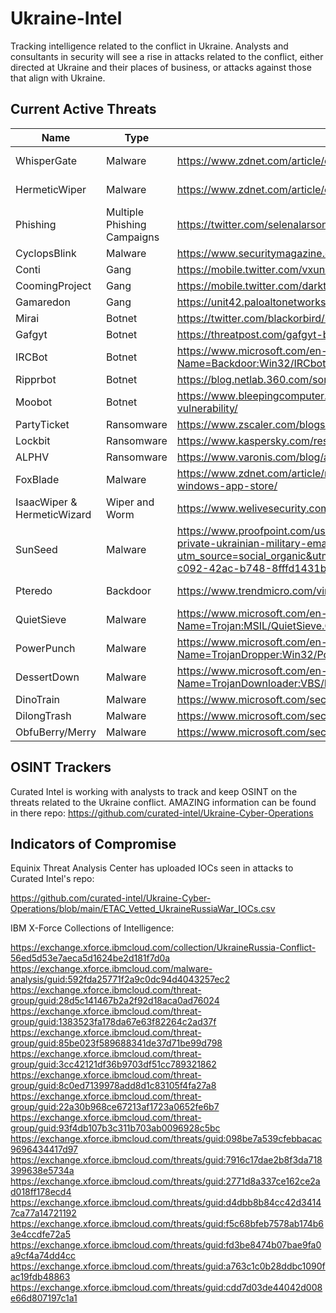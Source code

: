 # Ukraine-Intel
Tracking intelligence related to the conflict in Ukraine. 
Analysts and consultants in security will see a rise in attacks related to the conflict, either directed at Ukraine and their places of business, or attacks against those that align with Ukraine.

## Current Active Threats

| Name  | Type | Information | IOCs/Report |
| ------------- | ------------- | ------------- | ------------- |
| WhisperGate  | Malware | https://www.zdnet.com/article/cisa-fbi-warn-us-orgs-of-whispergate-and-hermeticwiper-malware/ | https://www.cisa.gov/uscert/ncas/alerts/aa22-057a |
| HermeticWiper  | Malware | https://www.zdnet.com/article/cisa-fbi-warn-us-orgs-of-whispergate-and-hermeticwiper-malware/ | https://www.cisa.gov/uscert/ncas/alerts/aa22-057a |
| Phishing | Multiple Phishing Campaigns | https://twitter.com/selenalarson/status/1498799190624796673 |
| CyclopsBlink | Malware | https://www.securitymagazine.com/articles/97145-russian-malware-cyclops-blink-exposed |
| Conti | Gang | https://mobile.twitter.com/vxunderground/status/1498060366445613056 |
| CoomingProject | Gang | https://mobile.twitter.com/darktracer_int/status/1497283943460077570 |
| Gamaredon | Gang | https://unit42.paloaltonetworks.com/gamaredon-primitive-bear-ukraine-update-2021/ |
| Mirai | Botnet | https://twitter.com/blackorbird/status/1497141052838330369 |
| Gafgyt | Botnet | https://threatpost.com/gafgyt-botnet-ddos-mirai/165424/ |
| IRCBot | Botnet | https://www.microsoft.com/en-us/wdsi/threats/malware-encyclopedia-description?Name=Backdoor:Win32/IRCbot |
| Ripprbot | Botnet | https://blog.netlab.360.com/some_details_of_the_ddos_attacks_targeting_ukraine_and_russia_in_recent_days/ |
| Moobot | Botnet | https://www.bleepingcomputer.com/news/security/moobot-botnet-spreading-via-hikvision-camera-vulnerability/ |
| PartyTicket | Ransomware | https://www.zscaler.com/blogs/security-research/technical-analysis-partyticket-ransomware |
| Lockbit | Ransomware | https://www.kaspersky.com/resource-center/threats/lockbit-ransomware |
| ALPHV | Ransomware | https://www.varonis.com/blog/alphv-blackcat-ransomware |
| FoxBlade | Malware | https://www.zdnet.com/article/microsoft-finds-foxblade-malware-on-ukrainian-systems-removing-rt-from-windows-app-store/ |
| IsaacWiper & HermeticWizard | Wiper and Worm | https://www.welivesecurity.com/2022/03/01/isaacwiper-hermeticwizard-wiper-worm-targeting-ukraine/ |
| SunSeed | Malware | https://www.proofpoint.com/us/blog/threat-insight/asylum-ambuscade-state-actor-uses-compromised-private-ukrainian-military-emails?utm_source=social_organic&utm_social_network=twitter&utm_campaign=ThreatInsight&utm_post_id=723c05c8-c092-42ac-b748-8fffd1431b08 |
| Pteredo | Backdoor | https://www.trendmicro.com/vinfo/us/threat-encyclopedia/malware/backdoor.win32.pterodo.a | calendas[.]ru, rebairaouf[.]ddns[.]net, krashand[.]ru |
| QuietSieve | Malware | https://www.microsoft.com/en-us/wdsi/threats/malware-encyclopedia-description?Name=Trojan:MSIL/QuietSieve.Gen!dha&threatId=-2147156097 |
| PowerPunch | Malware | https://www.microsoft.com/en-us/wdsi/threats/malware-encyclopedia-description?Name=TrojanDropper:Win32/PowerPunch.A!dha&threatId=-2147173278 |
| DessertDown | Malware | https://www.microsoft.com/en-us/wdsi/threats/malware-encyclopedia-description?Name=TrojanDownloader:VBS/DessertDown.A!dha&threatId=-2147156954 |
| DinoTrain | Malware | https://www.microsoft.com/security/blog/2022/02/04/actinium-targets-ukrainian-organizations/ |
| DilongTrash | Malware | https://www.microsoft.com/security/blog/2022/02/04/actinium-targets-ukrainian-organizations/ |
| ObfuBerry/Merry | Malware | https://www.microsoft.com/security/blog/2022/02/04/actinium-targets-ukrainian-organizations/ |

## OSINT Trackers

Curated Intel is working with analysts to track and keep OSINT on the threats related to the Ukraine conflict. AMAZING information can be found in there repo:
https://github.com/curated-intel/Ukraine-Cyber-Operations

## Indicators of Compromise
Equinix Threat Analysis Center has uploaded IOCs seen in attacks to Curated Intel's repo:

https://github.com/curated-intel/Ukraine-Cyber-Operations/blob/main/ETAC_Vetted_UkraineRussiaWar_IOCs.csv

IBM X-Force Collections of Intelligence:

https://exchange.xforce.ibmcloud.com/collection/UkraineRussia-Conflict-56ed5d53e7aeca5d1624be2d181f7d0a
https://exchange.xforce.ibmcloud.com/malware-analysis/guid:592fda25771f2a9c0dc94d4043257ec2 
https://exchange.xforce.ibmcloud.com/threat-group/guid:28d5c141467b2a2f92d18aca0ad76024 
https://exchange.xforce.ibmcloud.com/threat-group/guid:1383523fa178da67e63f82264c2ad37f 
https://exchange.xforce.ibmcloud.com/threat-group/guid:85be023f589688341de37d71be99d798 
https://exchange.xforce.ibmcloud.com/threat-group/guid:3cc42121df36b9703df51cc789321862 
https://exchange.xforce.ibmcloud.com/threat-group/guid:8c0ed7139978add8d1c83105f4fa27a8 
https://exchange.xforce.ibmcloud.com/threat-group/guid:22a30b968ce67213af1723a0652fe6b7 
https://exchange.xforce.ibmcloud.com/threat-group/guid:93f4db107b3c311b703ab0096928c5bc 
https://exchange.xforce.ibmcloud.com/threats/guid:098be7a539cfebbacac9696434417d97 
https://exchange.xforce.ibmcloud.com/threats/guid:7916c17dae2b8f3da718399638e5734a 
https://exchange.xforce.ibmcloud.com/threats/guid:2771d8a337ce162ce2ad018ff178ecd4 
https://exchange.xforce.ibmcloud.com/threats/guid:d4dbb8b84cc42d34147ca77a14721192 
https://exchange.xforce.ibmcloud.com/threats/guid:f5c68bfeb7578ab174b63e4ccdfe72a5 
https://exchange.xforce.ibmcloud.com/threats/guid:fd3be8474b07bae9fa0a9cf4a74dd4cc 
https://exchange.xforce.ibmcloud.com/threats/guid:a763c1c0b28ddbc1090fac19fdb48863 
https://exchange.xforce.ibmcloud.com/threats/guid:cdd7d03de44042d008e66d807197c1a1 
